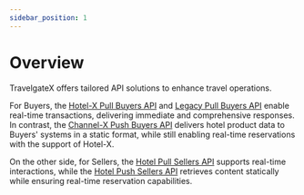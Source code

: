 ```yaml
---
sidebar_position: 1
---
```


# Overview

TravelgateX offers tailored API solutions to enhance travel operations.

For Buyers, the [Hotel-X Pull Buyers API](../apis/for-buyers/hotel-x-pull-buyers-api/quickstart) and [Legacy Pull Buyers API](../apis/for-buyers/legacy-pull-buyers-api/overview.md) enable real-time transactions, delivering immediate and comprehensive responses. In contrast, the [Channel-X Push Buyers API](../apis/for-buyers/channel-x-push-buyers-api/quickstart) delivers hotel product data to Buyers' systems in a static format, while still enabling real-time reservations with the support of Hotel-X.

On the other side, for Sellers, the [Hotel Pull Sellers API](./for-sellers/hotel-pull-sellers-api/quickstart) supports real-time interactions, while the [Hotel Push Sellers API](./for-sellers/hotel-push-sellers-api/quickstart.mdx) retrieves content statically while ensuring real-time reservation capabilities.